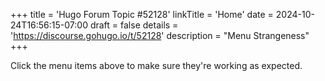 +++
title = 'Hugo Forum Topic #52128'
linkTitle = 'Home'
date = 2024-10-24T16:56:15-07:00
draft = false
details = 'https://discourse.gohugo.io/t/52128'
description = "Menu Strangeness"
+++

Click the menu items above to make sure they're working as expected.
